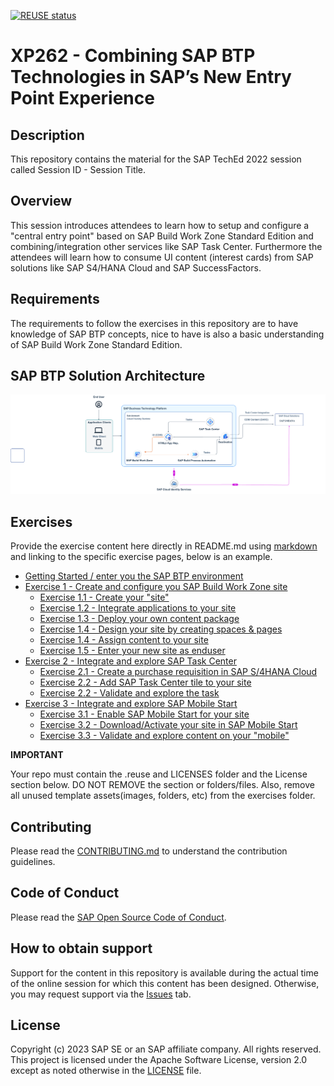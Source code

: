 [![REUSE status](https://api.reuse.software/badge/github.com/SAP-samples/teched2023-XP262)](https://api.reuse.software/info/github.com/SAP-samples/teched2023-XP262)

# XP262 - Combining SAP BTP Technologies in SAP’s New Entry Point Experience

## Description

This repository contains the material for the SAP TechEd 2022 session called Session ID - Session Title.  

## Overview

This session introduces attendees to learn how to setup and configure a "central entry point" based on SAP Build Work Zone Standard Edition and combining/integration other services like SAP Task Center.
Furthermore the attendees will learn how to consume UI content (interest cards) from SAP solutions like SAP S4/HANA Cloud and SAP SuccessFactors.

## Requirements

The requirements to follow the exercises in this repository are to have knowledge of SAP BTP concepts, nice to have is also a basic understanding of SAP Build Work Zone Standard Edition.

## SAP BTP Solution Architecture

![](images/BTP_sol_arch.png)


## Exercises

Provide the exercise content here directly in README.md using [markdown](https://guides.github.com/features/mastering-markdown/) and linking to the specific exercise pages, below is an example.

- [Getting Started / enter you the SAP BTP environment](exercises/ex0/)
- [Exercise 1 - Create and configure you SAP Build Work Zone site](exercises/ex1/)
    - [Exercise 1.1 - Create your "site"](exercises/ex1#exercise-11-sub-exercise-1-description)
    - [Exercise 1.2 - Integrate applications to your site](exercises/ex1#exercise-12-sub-exercise-2-description)
    - [Exercise 1.3 - Deploy your own content package](exercises/ex1#exercise-11-sub-exercise-1-description)
    - [Exercise 1.4 - Design your site by creating spaces & pages](exercises/ex1#exercise-12-sub-exercise-2-description)
    - [Exercise 1.4 - Assign content to your site](exercises/ex1#exercise-13-sub-exercise-3-description)
    - [Exercise 1.5 - Enter your new site as enduser](exercises/ex1#exercise-14-sub-exercise-4-description)
- [Exercise 2 - Integrate and explore SAP Task Center](exercises/ex2/)
    - [Exercise 2.1 - Create a purchase requisition in SAP S/4HANA Cloud](exercises/ex2#exercise-21-create-a-purchase-requisition-in-sap-s4hana-cloud)
    - [Exercise 2.2 - Add SAP Task Center tile to your site](exercises/ex2#exercise-22-sub-exercise-2-description)
    - [Exercise 2.2 - Validate and explore the task](exercises/ex2#exercise-22-sub-exercise-2-description)
- [Exercise 3 - Integrate and explore SAP Mobile Start](exercises/ex2/)
    - [Exercise 3.1 - Enable SAP Mobile Start for your site](exercises/ex2#exercise-21-sub-exercise-1-description)
    - [Exercise 3.2 - Download/Activate your site in SAP Mobile Start](exercises/ex2#exercise-21-sub-exercise-1-description)
    - [Exercise 3.3 - Validate and explore content on your "mobile"](exercises/ex2#exercise-21-sub-exercise-1-description)

**IMPORTANT**

Your repo must contain the .reuse and LICENSES folder and the License section below. DO NOT REMOVE the section or folders/files. Also, remove all unused template assets(images, folders, etc) from the exercises folder. 

## Contributing
Please read the [CONTRIBUTING.md](./CONTRIBUTING.md) to understand the contribution guidelines.

## Code of Conduct
Please read the [SAP Open Source Code of Conduct](https://github.com/SAP-samples/.github/blob/main/CODE_OF_CONDUCT.md).

## How to obtain support

Support for the content in this repository is available during the actual time of the online session for which this content has been designed. Otherwise, you may request support via the [Issues](../../issues) tab.

## License
Copyright (c) 2023 SAP SE or an SAP affiliate company. All rights reserved. This project is licensed under the Apache Software License, version 2.0 except as noted otherwise in the [LICENSE](LICENSES/Apache-2.0.txt) file.
